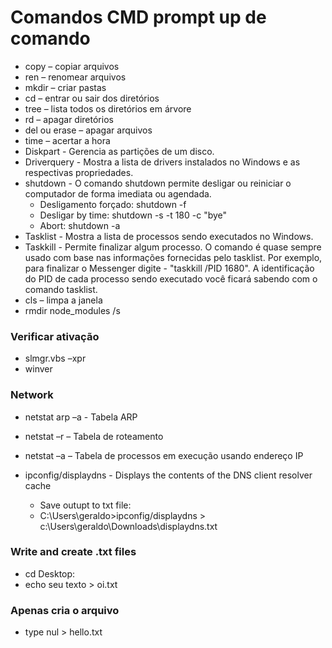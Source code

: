 # Comandos CMD prompt up de comando

- copy – copiar arquivos
- ren – renomear arquivos
- mkdir – criar pastas
- cd – entrar ou sair dos diretórios
- tree – lista todos os diretórios em árvore
- rd – apagar diretórios
- del ou erase – apagar arquivos
- time – acertar a hora
- Diskpart - Gerencia as partições de um disco.
- Driverquery - Mostra a lista de drivers instalados no Windows e as respectivas propriedades.
- shutdown - O comando shutdown permite desligar ou reiniciar o computador de forma imediata ou agendada.
  - Desligamento forçado: shutdown -f
  - Desligar by time: shutdown -s -t 180 -c "bye"
  - Abort: shutdown -a
- Tasklist - Mostra a lista de processos sendo executados no Windows.
- Taskkill - Permite finalizar algum processo. O comando é quase sempre usado com base nas informações fornecidas pelo tasklist. Por exemplo, para finalizar o Messenger digite - "taskkill /PID 1680". A identificação do PID de cada processo sendo executado você ficará sabendo com o comando tasklist.
- cls – limpa a janela
- rmdir node_modules /s

### Verificar ativação

- slmgr.vbs –xpr
- winver

### Network
- netstat arp –a - Tabela ARP
- netstat –r – Tabela de roteamento
- netstat –a – Tabela de processos em execução usando endereço IP
- ipconfig/displaydns - Displays the contents of the DNS client resolver cache

  - Save outupt to txt file:
  - C:\Users\geraldo>ipconfig/displaydns > c:\Users\geraldo\Downloads\displaydns.txt

### Write and create .txt files

- cd Desktop:
- echo seu texto > oi.txt

### Apenas cria o arquivo

- type nul > hello.txt
